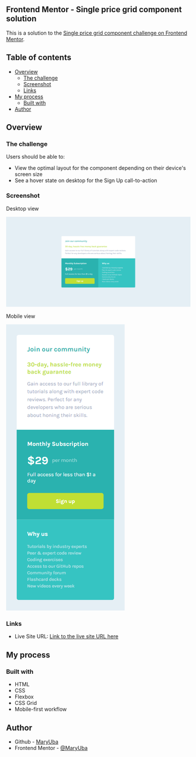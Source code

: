 ## Frontend Mentor - Single price grid component solution

This is a solution to the [Single price grid component challenge on Frontend Mentor](https://www.frontendmentor.io/challenges/single-price-grid-component-5ce41129d0ff452fec5abbbc). 

## Table of contents

- [Overview](#overview)
  - [The challenge](#the-challenge)
  - [Screenshot](#screenshot)
  - [Links](#links)
- [My process](#my-process)
  - [Built with](#built-with)
- [Author](#author)

    

## Overview

### The challenge

Users should be able to:

- View the optimal layout for the component depending on their device's screen size
- See a hover state on desktop for the Sign Up call-to-action

### Screenshot
Desktop view

![screenshot](./image/Desktop%20preview.png)

Mobile view

![screenshot](./image/Mobile%20preview.png)


### Links

- Live Site URL: [Link to the live site URL here](https://maryuba.github.io/Single-price-grid-component/)

## My process

### Built with

- HTML
- CSS 
- Flexbox
- CSS Grid
- Mobile-first workflow


## Author

- Github - [MaryUba](https://github.com/MaryUba)
- Frontend Mentor - [@MaryUba](https://www.frontendmentor.io/profile/MaryUba)



